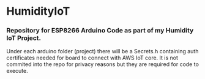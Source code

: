 # HumidityIoT
### Repository for ESP8266 Arduino Code as part of my Humidity IoT Project. 
Under each arduino folder (project) there will be a Secrets.h containing auth certificates needed for board to
connect with AWS IoT core. It is not commited into the repo for privacy reasons but they are required for 
code to execute. 
